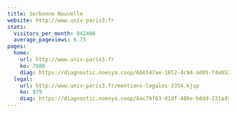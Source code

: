 ```yaml
---
title: Sorbonne Nouvelle
website: http://www.univ-paris3.fr
stats:
  visitors_per_month: 842400
  average_pageviews: 6.75
pages:
  home: 
    url: http://www.univ-paris3.fr
    ko: 7680
    diag: https://diagnostic.noesya.coop/6b6547ae-1652-4c94-ad95-f4e0527d7fe6
  legal: 
    url: http://www.univ-paris3.fr/mentions-legales-3354.kjsp
    ko: 979
    diag: https://diagnostic.noesya.coop/8ac79f63-d1df-486e-b8dd-231a4989a2a9
---
```

